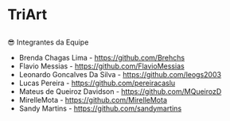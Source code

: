 # TriArt

##

😎 Integrantes da Equipe
* Brenda Chagas Lima - https://github.com/Brehchs
* Flavio Messias - https://github.com/FlavioMessias
* Leonardo Goncalves Da Silva - https://github.com/leogs2003
* Lucas Pereira - https://github.com/pereiracaslu
* Mateus de Queiroz Davidson - https://github.com/MQueirozD
* MirelleMota - https://github.com/MirelleMota
* Sandy Martins - https://github.com/sandymartins
